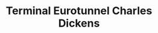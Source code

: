 ---
title: "Terminal Eurotunnel Charles Dickens"
url: /coquelles/terminal-eurotunnel-charles-dickens/
shop: Einkaufszentrum
---